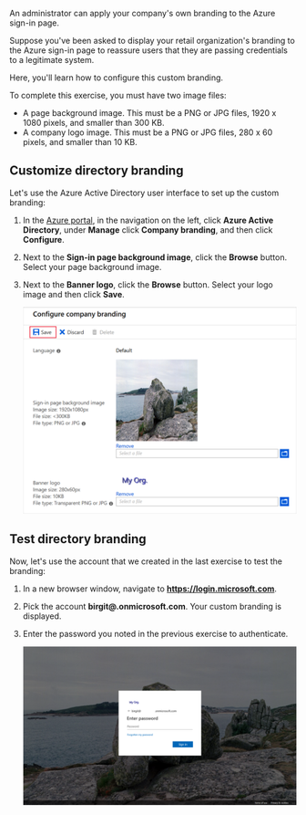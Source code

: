 An administrator can apply your company's own branding to the Azure sign-in page. 

Suppose you've been asked to display your retail organization's branding to the Azure sign-in page to reassure users that they are passing credentials to a legitimate system.

Here, you'll learn how to configure this custom branding.

To complete this exercise, you must have two image files:
 - A page background image. This must be a PNG or JPG files, 1920 x 1080 pixels, and smaller than 300 KB.
 - A company logo image. This must be a PNG or JPG files, 280 x 60 pixels, and smaller than 10 KB.

## Customize directory branding

Let's use the Azure Active Directory user interface to set up the custom branding:

1. In the [Azure portal](https://portal.azure.com/learn.docs.microsoft.com?azure-portal=true), in the navigation on the left, click **Azure Active Directory**, under **Manage** click **Company branding**, and then click **Configure**.
1. Next to the **Sign-in page background image**, click the **Browse** button. Select your page background image.
1. Next to the **Banner logo**, click the **Browse** button. Select your logo image and then click **Save**.

    ![Customize directory branding](../media/5-customize-ui.png)

## Test directory branding

Now, let's use the account that we created in the last exercise to test the branding:

1. In a new browser window, navigate to **https://login.microsoft.com**.
1. Pick the account **birgit@<your directory name>.onmicrosoft.com**. Your custom branding is displayed.
1. Enter the password you noted in the previous exercise to authenticate.

    ![Customized sign-in page](../media/5-custom-login-page.png)